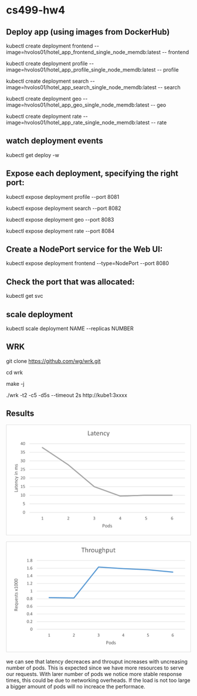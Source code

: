# cs499-hw4

## Deploy app (using images from DockerHub)

kubectl create deployment frontend --image=hvolos01/hotel_app_frontend_single_node_memdb:latest -- frontend

kubectl create deployment profile --image=hvolos01/hotel_app_profile_single_node_memdb:latest -- profile

kubectl create deployment search --image=hvolos01/hotel_app_search_single_node_memdb:latest -- search

kubectl create deployment geo --image=hvolos01/hotel_app_geo_single_node_memdb:latest -- geo

kubectl create deployment rate --image=hvolos01/hotel_app_rate_single_node_memdb:latest -- rate

## watch deployment events

kubectl get deploy -w

## Expose each deployment, specifying the right port:

kubectl expose deployment profile --port 8081

kubectl expose deployment search --port 8082

kubectl expose deployment geo --port 8083

kubectl expose deployment rate --port 8084

## Create a NodePort service for the Web UI:

kubectl expose deployment frontend --type=NodePort --port 8080

## Check the port that was allocated:

kubectl get svc

## scale deployment

kubectl scale deployment NAME --replicas NUMBER

## WRK

git clone https://github.com/wg/wrk.git

cd wrk

make -j

./wrk -t2 -c5 -d5s --timeout 2s http://kube1:3xxxx

## Results

![](/Img/Latency.png)

![](/Img/Troughput.png)


we can see that latency decreaces and throuput increases with uncreasing number of pods. This is expected since we have more resources to serve our requests.
With larer number of pods we notice more stable response times, this could be due to networking overheads. If the load is not too large a bigger amount of pods will no increace the performace.
